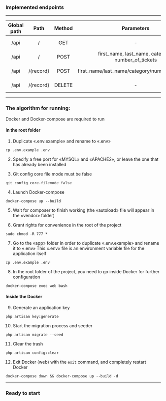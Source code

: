 ### Implemented endpoints

<hr>

| Global path |   Path    | Method |                     Parameters                     |     Explanation      |
|:-----------:|:---------:|:------:|:--------------------------------------------------:|:--------------------:|
|    /api     |     /     |  GET   |                         -                          | Records index (list) |
|    /api     |     /     |  POST  | first_name, last_name, category, number_of_tickets |    Record create     |
|    /api     | /{record} |  POST  |  first_name/last_name/category/number_of_tickets   |    Record update     |
|    /api     | /{record} | DELETE |                         -                          |    Record delete     |

<hr>

### The algorithm for running:

Docker and Docker-compose are required to run

#### In the root folder

1. Duplicate «.env.example» and rename to «.env»

```
cp .env.example .env
```

2. Specify a free port for «MYSQL» and «APACHE2», or leave the one that has already been installed

3. Git config core file mode must be false

```
git config core.filemode false
```

4. Launch Docker-compose

```
docker-compose up --build
```

5. Wait for composer to finish working (the «autoload» file will appear in the «vendor» folder)

6. Grant rights for convenience in the root of the project

```
sudo chmod -R 777 *
```

7. Go to the «app» folder in order to duplicate «.env.example» and rename it to «.env» This «.env» file is an
   environment variable file for the application itself

```
cp .env.example .env
```

8. In the root folder of the project, you need to go inside Docker for further configuration

```
docker-compose exec web bash
```

#### Inside the Docker

9. Generate an application key

```
php artisan key:generate
```

10. Start the migration process and seeder

```
php artisan migrate --seed
```

11. Clear the trash

```
php artisan config:clear
```

12. Exit Docker (web) with the
    ```exit``` command, and completely restart Docker

```
docker-compose down && docker-compose up --build -d
```

<hr>

### Ready to start
